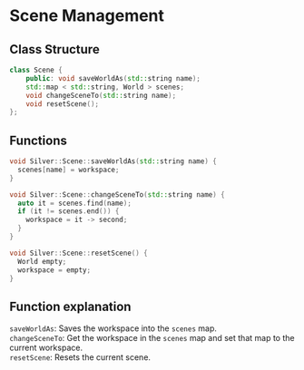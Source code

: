 # Scene Management
## Class Structure
```cpp
class Scene {
    public: void saveWorldAs(std::string name);
    std::map < std::string, World > scenes;
    void changeSceneTo(std::string name);
    void resetScene();
};
```
## Functions
```cpp
void Silver::Scene::saveWorldAs(std::string name) {
  scenes[name] = workspace;
}

void Silver::Scene::changeSceneTo(std::string name) {
  auto it = scenes.find(name);
  if (it != scenes.end()) {
    workspace = it -> second;
  }
}

void Silver::Scene::resetScene() {
  World empty;
  workspace = empty;
}
```

## Function explanation
`saveWorldAs`: Saves the workspace into the `scenes` map. <br>
`changeSceneTo`: Get the workspace in the `scenes` map and set that map to the current workspace. <br>
`resetScene`: Resets the current scene.
